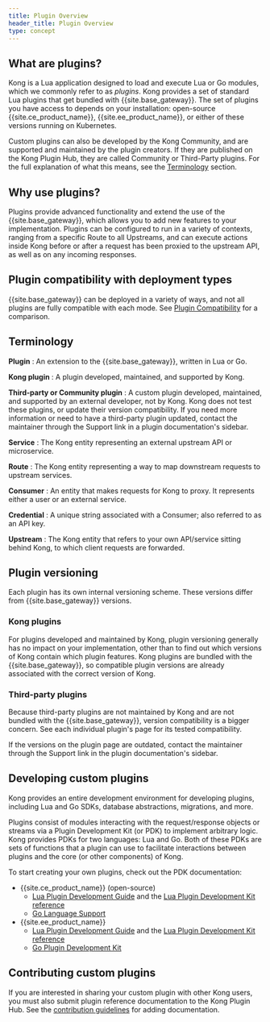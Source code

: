 ```yaml
---
title: Plugin Overview
header_title: Plugin Overview
type: concept
---
```

## What are plugins?

Kong is a Lua application designed to load and execute Lua or Go modules, which
we commonly refer to as _plugins_. Kong provides a set of standard Lua
plugins that get bundled with {{site.base_gateway}}. The set of plugins you
have access to depends on your installation: open-source
{{site.ce_product_name}}, {{site.ee_product_name}}, or either of these versions
running on Kubernetes.

Custom plugins can also be developed by the Kong Community, and are supported
and maintained by the plugin creators. If they are published on the Kong Plugin
Hub, they are called Community or Third-Party plugins. For the full explanation
of what this means, see the [Terminology](#terminology) section.

## Why use plugins?

Plugins provide advanced functionality and extend the use of the {{site.base_gateway}},
which allows you to add new features to your implementation. Plugins can be configured to run in
a variety of contexts, ranging from a specific Route to all Upstreams, and can
execute actions inside Kong before or after a request has been proxied to the
upstream API, as well as on any incoming responses.

## Plugin compatibility with deployment types

{{site.base_gateway}} can be deployed in a variety of ways, and not all plugins
are fully compatible with each mode. See [Plugin Compatibility](/hub/plugins/compatibility)
for a comparison.


## Terminology
**Plugin**
: An extension to the {{site.base_gateway}}, written in Lua or Go.

**Kong plugin**
: A plugin developed, maintained, and supported by Kong.

**Third-party or Community plugin**
: A custom plugin developed, maintained, and supported by an external developer,
not by Kong. Kong does not test these plugins, or update their version
compatibility. If you need more information or need to have a third-party plugin
updated, contact the maintainer through the Support link in a plugin
documentation's sidebar.

**Service**
: The Kong entity representing an external upstream API or microservice.

**Route**
: The Kong entity representing a way to map downstream requests to upstream
services.

**Consumer**
: An entity that makes requests for Kong to proxy. It represents either a user
or an external service.

**Credential**
: A unique string associated with a Consumer; also referred to as an API key.

**Upstream**
: The Kong entity that refers to your own API/service sitting behind Kong,
to which client requests are forwarded.


## Plugin versioning

Each plugin has its own internal versioning scheme. These versions differ from
{{site.base_gateway}} versions.

### Kong plugins

For plugins developed and maintained by Kong, plugin versioning generally has
no impact on your implementation, other than to find out which versions of Kong
contain which plugin features. Kong plugins are bundled with the
{{site.base_gateway}}, so compatible plugin versions are already associated
with the correct version of Kong.

### Third-party plugins

Because third-party plugins are not maintained by Kong and are not bundled with
the {{site.base_gateway}}, version compatibility is a bigger concern. See each
individual plugin's page for its tested compatibility.

If the versions on the plugin page are outdated, contact the maintainer through
the Support link in the plugin documentation's sidebar.

## Developing custom plugins

Kong provides an entire development environment for developing plugins,
including Lua and Go SDKs, database abstractions, migrations, and more.

Plugins consist of modules interacting with the request/response objects or
streams via a Plugin Development Kit (or PDK) to implement arbitrary logic.
Kong provides PDKs for two languages: Lua and Go. Both of these PDKs are sets
of functions that a plugin can use to facilitate interactions between plugins
and the core (or other components) of Kong.

To start creating your own plugins, check out the PDK documentation:
* {{site.ce_product_name}} (open-source)
    * [Lua Plugin Development Guide](/latest/plugin-development) and the
    [Lua Plugin Development Kit reference](/latest/pdk)
    * [Go Language Support](/latest/go)
* {{site.ee_product_name}}
    * [Lua Plugin Development Guide](/enterprise/latest/plugin-development) and
    the [Lua Plugin Development Kit reference](/enterprise/latest/pdk)
    * [Go Plugin Development Kit](/enterprise/latest/go)

## Contributing custom plugins

If you are interested in sharing your custom plugin with other Kong users, you
must also submit plugin reference documentation to the Kong Plugin Hub. See the
[contribution guidelines](https://github.com/Kong/docs.konghq.com/blob/master/CONTRIBUTING.md#kong-hub-contributions)
for adding documentation.
